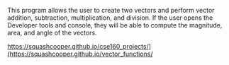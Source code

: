 This program allows the user to create two vectors and perform vector addition, subtraction, multiplication, and division. If the user opens the Developer tools and console, they will be able to compute the magnitude, area, and angle of the vectors. 



https://squashcooper.github.io/cse160_projects/](https://squashcooper.github.io/vector_functions/
